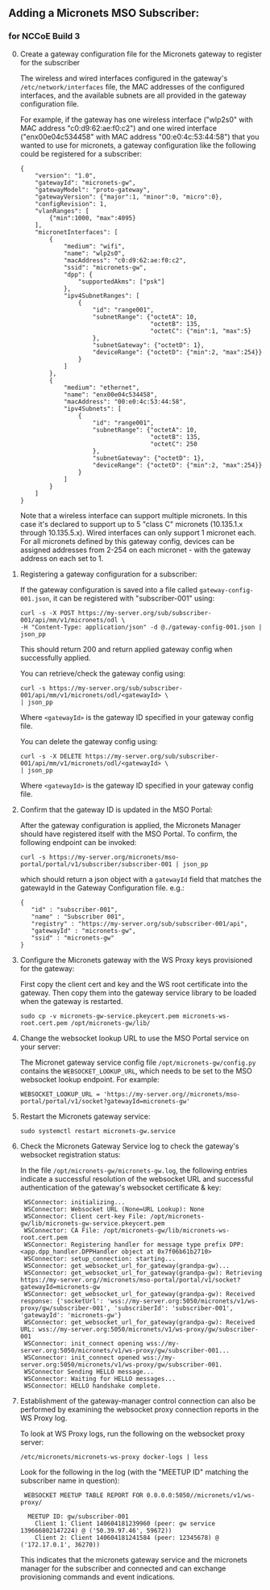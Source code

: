 ## Adding a Micronets MSO Subscriber:

### for NCCoE Build 3

0. Create a gateway configuration file for the Micronets gateway to register
   for the subscriber

    The wireless and wired interfaces configured in the gateway's `/etc/network/interfaces`
    file, the MAC addresses of the configured interfaces, and the available subnets are all 
    provided in the gateway configuration file. 
    
    For example, if the gateway has one wireless interface ("wlp2s0" with MAC address 
    "c0:d9:62:ae:f0:c2") and one wired interface ("enx00e04c534458" with MAC address 
    "00:e0:4c:53:44:58") that you wanted to use for micronets, a gateway configuration 
    like the following could be registered for a subscriber:
    
    ```
    {
        "version": "1.0",
        "gatewayId": "micronets-gw",
        "gatewayModel": "proto-gateway",
        "gatewayVersion": {"major":1, "minor":0, "micro":0},
        "configRevision": 1,
        "vlanRanges": [
            {"min":1000, "max":4095}
        ],
        "micronetInterfaces": [
            {
                "medium": "wifi",
                "name": "wlp2s0",
                "macAddress": "c0:d9:62:ae:f0:c2",
                "ssid": "micronets-gw",
                "dpp": {
                    "supportedAkms": ["psk"]
                },
                "ipv4SubnetRanges": [
                    {
                        "id": "range001",
                        "subnetRange": {"octetA": 10,
                                        "octetB": 135,
                                        "octetC": {"min":1, "max":5}
                        },
                        "subnetGateway": {"octetD": 1},
                        "deviceRange": {"octetD": {"min":2, "max":254}}
                    }
                ]
            },
            {
                "medium": "ethernet",
                "name": "enx00e04c534458",
                "macAddress": "00:e0:4c:53:44:58",
                "ipv4Subnets": [
                    {
                        "id": "range001",
                        "subnetRange": {"octetA": 10,
                                        "octetB": 135,
                                        "octetC": 250
                        },
                        "subnetGateway": {"octetD": 1},
                        "deviceRange": {"octetD": {"min":2, "max":254}}
                    }
                ]
            }
        ]
    }
    ``` 
    
    Note that a wireless interface can support multiple micronets. In this case
    it's declared to support up to 5 "class C" micronets (10.135.1.x through 10.135.5.x).
    Wired interfaces can only support 1 micronet each. For all micronets defined by
    this gateway config, devices can be assigned addresses from 2-254 on each 
    micronet - with the gateway address on each set to 1.

0. Registering a gateway configuration for a subscriber:

    If the gateway configuration is saved into a file called `gateway-config-001.json`,
    it can be registered with "subscriber-001" using:
    
    ```
    curl -s -X POST https://my-server.org/sub/subscriber-001/api/mm/v1/micronets/odl \
    -H "Content-Type: application/json" -d @./gateway-config-001.json | json_pp
    ```

    This should return 200 and return applied gateway config when successfully applied.

    You can retrieve/check the gateway config using:
    
    ```
    curl -s https://my-server.org/sub/subscriber-001/api/mm/v1/micronets/odl/<gatewayId> \
    | json_pp
    ```

    Where `<gatewayId>` is the gateway ID specified in your gateway config file.

    You can delete the gateway config using:
 
    ```
    curl -s -X DELETE https://my-server.org/sub/subscriber-001/api/mm/v1/micronets/odl/<gatewayId> \
    | json_pp
    ```

    Where `<gatewayId>` is the gateway ID specified in your gateway config file.
    
    
0. Confirm that the gateway ID is updated in the MSO Portal:

   After the gateway configuration is applied, the Micronets Manager should have
   registered itself with the MSO Portal. To confirm, the following endpoint can 
   be invoked:
   
   ``` 
   curl -s https://my-server.org/micronets/mso-portal/portal/v1/subscriber/subscriber-001 | json_pp
   ```
   
   which should return a json object with a `gatewayId` field that matches the gatewayId
   in the Gateway Configuration file. e.g.:

    ```
    {
       "id" : "subscriber-001",
       "name" : "Subscriber 001",
       "registry" : "https://my-server.org/sub/subscriber-001/api",
       "gatewayId" : "micronets-gw",
       "ssid" : "micronets-gw"
    }
    ```

0. Configure the Micronets gateway with the WS Proxy keys provisioned for the gateway:

   First copy the client cert and key and the WS root certificate into the gateway. 
   Then copy them into the gateway service library to be loaded when the gateway is
   restarted.

   ```
   sudo cp -v micronets-gw-service.pkeycert.pem micronets-ws-root.cert.pem /opt/micronets-gw/lib/
   ```

0. Change the websocket lookup URL to use the MSO Portal service on your server:

   The Micronet gateway service config file `/opt/micronets-gw/config.py` contains
   the `WEBSOCKET_LOOKUP_URL`, which needs to be set to the MSO websocket lookup 
   endpoint. For example:
   
   ```
   WEBSOCKET_LOOKUP_URL = 'https://my-server.org//micronets/mso-portal/portal/v1/socket?gatewayId=micronets-gw'
   ```
   
0. Restart the Micronets gateway service:

   ```
   sudo systemctl restart micronets-gw.service 
   ```

0. Check the Micronets Gateway Service log to check the gateway's websocket registration status:

   In the file `/opt/micronets-gw/micronets-gw.log`, the following entries indicate a successful
   resolution of the websocket URL and successful authentication of the gateway's websocket
   certificate & key:

   ```
    WSConnector: initializing...
    WSConnector: Websocket URL (None=URL Lookup): None
    WSConnector: Client cert-key File: /opt/micronets-gw/lib/micronets-gw-service.pkeycert.pem
    WSConnector: CA File: /opt/micronets-gw/lib/micronets-ws-root.cert.pem
    WSConnector: Registering handler for message type prefix DPP: <app.dpp_handler.DPPHandler object at 0x7f06b61b2710>
    WSConnector: setup_connection: starting...
    WSConnector: get_websocket_url_for_gateway(grandpa-gw)...
    WSConnector: get_websocket_url_for_gateway(grandpa-gw): Retrieving https://my-server.org//micronets/mso-portal/portal/v1/socket?gatewayId=micronets-gw
    WSConnector: get_websocket_url_for_gateway(grandpa-gw): Received response: {'socketUrl': 'wss://my-server.org:5050/micronets/v1/ws-proxy/gw/subscriber-001', 'subscriberId': 'subscriber-001', 'gatewayId': 'micronets-gw'}
    WSConnector: get_websocket_url_for_gateway(grandpa-gw): Received URL: wss://my-server.org:5050/micronets/v1/ws-proxy/gw/subscriber-001
    WSConnector: init_connect opening wss://my-server.org:5050/micronets/v1/ws-proxy/gw/subscriber-001...
    WSConnector: init_connect opened wss://my-server.org:5050/micronets/v1/ws-proxy/gw/subscriber-001.
    WSConnector Sending HELLO message...
    WSConnector: Waiting for HELLO messages...
    WSConnector: HELLO handshake complete.

   ```
   
0. Establishment of the gateway-manager control connection can also be performed by examining
   the websocket proxy connection reports in the WS Proxy log.
   
   To look at WS Proxy logs, run the following on the websocket proxy server:
   
   ```
   /etc/micronets/micronets-ws-proxy docker-logs | less   
   ```
   
   Look for the following in the log (with the "MEETUP ID" matching the subscriber name in question):
   
   ```
    WEBSOCKET MEETUP TABLE REPORT FOR 0.0.0.0:5050//micronets/v1/ws-proxy/
    
     MEETUP ID: gw/subscriber-001
       Client 1: Client 140604181239960 (peer: gw service 139666802147224) @ ('50.39.97.46', 59672))
       Client 2: Client 140604181241584 (peer: 12345678) @ ('172.17.0.1', 36270))
   ```

   This indicates that the micronets gateway service and the micronets manager for the subscriber 
   and connected and can exchange provisioning commands and event indications.
   